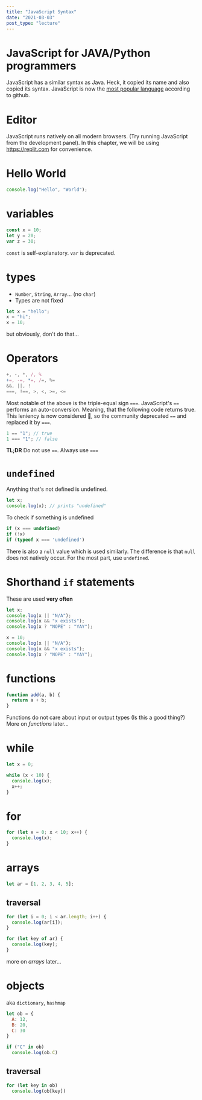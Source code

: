 ```yaml
---
title: "JavaScript Syntax"
date: "2021-03-03"
post_type: "lecture"
---
```


# JavaScript for JAVA/Python programmers

JavaScript has a similar syntax as Java. Heck, it copied its name and also copied its syntax. JavaScript is now the [most popular language](https://insights.dice.com/2020/12/03/10-most-popular-programming-languages-on-github/) according to github.

# Editor

JavaScript runs natively on all modern browsers. (Try running JavaScript from the development panel). In this chapter, we will be using https://replit.com for convenience.

# Hello World

```js
console.log("Hello", "World");
```

# variables

```js
const x = 10;
let y = 20;
var z = 30;
```

`const` is self-explanatory. `var` is deprecated.

# types

- `Number`, `String`, `Array`... (no `char`)
- Types are not fixed

```js
let x = "hello";
x = "hi";
x = 10;
```

but obviously, don't do that...

# Operators

```js
+, -, *, /, %
+=, -=, *=, /=, %=
&&, ||, !
===, !==, >, <, >=, <=
```

Most notable of the above is the triple-equal sign `===`. JavaScript's `==` performs an auto-conversion. Meaning, that the following code returns true. This leniency is now considered 👿, so the community deprecated `==` and replaced it by `===`.

```js
1 == "1"; // true
1 === "1"; // false
```

**TL;DR**
Do not use `==`. Always use `===`

# `undefined`

Anything that's not defined is undefined.

```js
let x;
console.log(x); // prints "undefined"
```

To check if something is undefined

```js
if (x === undefined)
if (!x)
if (typeof x === 'undefined')
```

There is also a `null` value which is used similarly. The difference is that `null` does not natively occur. For the most part, use `undefined`.

# Shorthand `if` statements

These are used **very often**

```js
let x;
console.log(x || "N/A");
console.log(x && "x exists");
console.log(x ? "NOPE" : "YAY");

x = 10;
console.log(x || "N/A");
console.log(x && "x exists");
console.log(x ? "NOPE" : "YAY");
```

# functions

```js
function add(a, b) {
  return a + b;
}
```

Functions do not care about input or output types (Is this a good thing?)
More on _functions_ later...

# while

```js
let x = 0;

while (x < 10) {
  console.log(x);
  x++;
}
```

# for

```js
for (let x = 0; x < 10; x++) {
  console.log(x);
}
```

# arrays

```js
let ar = [1, 2, 3, 4, 5];
```

## traversal

```js
for (let i = 0; i < ar.length; i++) {
  console.log(ar[i]);
}

for (let key of ar) {
  console.log(key);
}
```

more on _arrays_ later...

# objects

aka `dictionary`, `hashmap`

```js
let ob = {
  A: 12,
  B: 20,
  C: 30
}

if ("C" in ob)
  console.log(ob.C)
```

## traversal

```js
for (let key in ob)
  console.log(ob[key])
```